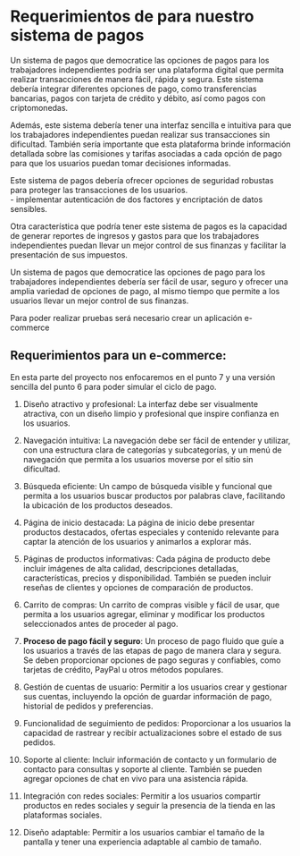 # Requerimientos de para nuestro sistema de pagos

Un sistema de pagos que democratice las opciones de pagos para los trabajadores independientes podría ser una plataforma digital que permita realizar transacciones de manera fácil, rápida y segura. Este sistema debería integrar diferentes opciones de pago, como transferencias bancarias, pagos con tarjeta de crédito y débito, así como pagos con criptomonedas.

Además, este sistema debería tener una interfaz sencilla e intuitiva para que los trabajadores independientes puedan realizar sus transacciones sin dificultad. También sería importante que esta plataforma brinde información detallada sobre las comisiones y tarifas asociadas a cada opción de pago para que los usuarios puedan tomar decisiones informadas.

Este sistema de pagos debería ofrecer opciones de seguridad robustas para proteger las transacciones de los usuarios.   
    - implementar autenticación de dos factores y encriptación de datos sensibles.

Otra característica que podría tener este sistema de pagos es la capacidad de generar reportes de ingresos y gastos para que los trabajadores independientes puedan llevar un mejor control de sus finanzas y facilitar la presentación de sus impuestos.

Un sistema de pagos que democratice las opciones de pago para los trabajadores independientes debería ser fácil de usar, seguro y ofrecer una amplia variedad de opciones de pago, al mismo tiempo que permite a los usuarios llevar un mejor control de sus finanzas.

Para poder realizar pruebas será necesario crear un aplicación e-commerce

## Requerimientos para un e-commerce:

En esta parte del proyecto nos enfocaremos en el punto 7 y una versión sencilla del punto 6 para poder simular el ciclo de pago.

1. Diseño atractivo y profesional: La interfaz debe ser visualmente atractiva, con un diseño limpio y profesional que inspire confianza en los usuarios.

2. Navegación intuitiva: La navegación debe ser fácil de entender y utilizar, con una estructura clara de categorías y subcategorías, y un menú de navegación que permita a los usuarios moverse por el sitio sin dificultad.

3. Búsqueda eficiente: Un campo de búsqueda visible y funcional que permita a los usuarios buscar productos por palabras clave, facilitando la ubicación de los productos deseados.

4. Página de inicio destacada: La página de inicio debe presentar productos destacados, ofertas especiales y contenido relevante para captar la atención de los usuarios y animarlos a explorar más.

5. Páginas de productos informativas: Cada página de producto debe incluir imágenes de alta calidad, descripciones detalladas, características, precios y disponibilidad. También se pueden incluir reseñas de clientes y opciones de comparación de productos.

6. Carrito de compras: Un carrito de compras visible y fácil de usar, que permita a los usuarios agregar, eliminar y modificar los productos seleccionados antes de proceder al pago.

7. **Proceso de pago fácil y seguro**: Un proceso de pago fluido que guíe a los usuarios a través de las etapas de pago de manera clara y segura. Se deben proporcionar opciones de pago seguras y confiables, como tarjetas de crédito, PayPal u otros métodos populares.

8. Gestión de cuentas de usuario: Permitir a los usuarios crear y gestionar sus cuentas, incluyendo la opción de guardar información de pago, historial de pedidos y preferencias.

9. Funcionalidad de seguimiento de pedidos: Proporcionar a los usuarios la capacidad de rastrear y recibir actualizaciones sobre el estado de sus pedidos.

10. Soporte al cliente: Incluir información de contacto y un formulario de contacto para consultas y soporte al cliente. También se pueden agregar opciones de chat en vivo para una asistencia rápida.

11. Integración con redes sociales: Permitir a los usuarios compartir productos en redes sociales y seguir la presencia de la tienda en las plataformas sociales.

12. Diseño adaptable: Permitir a los usuarios cambiar el tamaño de la pantalla y tener una experiencia adaptable al cambio de tamaño.




